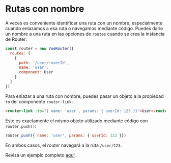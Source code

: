 # Rutas con nombre

 A veces es conveniente identificar una ruta con un nombre, especialmente cuando enlazamos a esa ruta o navegamos mediante código. Puedes darle un nombre a una ruta en las opciones de `routes` cuando se crea la instancia de Router:

``` js
const router = new VueRouter({
  routes: [
    {
      path: '/user/:userId',
      name: 'user',
      component: User
    }
  ]
})
```

Para enlazar a una ruta con nombre, puedes pasar un objeto a la propiedad `to` del componente `router-link`:

``` html
<router-link :to="{ name: 'user', params: { userId: 123 }}">User</router-link>
```

Este es exactamente el mismo objeto utilizado mediante código con `router.push()`:

``` js
router.push({ name: 'user', params: { userId: 123 }})
```

En ambos casos, el _router_ navegará a la ruta `/user/123`.

Revisa un ejemplo completo [aquí](https://github.com/vuejs/vue-router/blob/dev/examples/named-routes/app.js).
